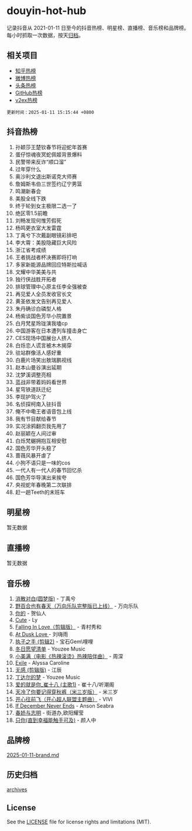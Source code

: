 # douyin-hot-hub

记录抖音从 2021-01-11 日至今的抖音热榜、明星榜、直播榜、音乐榜和品牌榜。每小时抓取一次数据，按天[归档](archives)。

## 相关项目

- [知乎热榜](https://github.com/lonnyzhang423/zhihu-hot-hub)
- [微博热榜](https://github.com/lonnyzhang423/weibo-hot-hub)
- [头条热榜](https://github.com/lonnyzhang423/toutiao-hot-hub)
- [GitHub热榜](https://github.com/lonnyzhang423/github-hot-hub)
- [v2ex热榜](https://github.com/lonnyzhang423/v2ex-hot-hub)


`更新时间：2025-01-11 15:15:44 +0800`

## 抖音热榜

1. 孙颖莎王楚钦春节将迎蛇年首赛
1. 蛋仔惊魂夜冥蛇佩姬背景爆料
1. 民警带来反诈“顺口溜”
1. 过年穿什么
1. 奥沙利文退出斯诺克大师赛
1. 詹姆斯韦伯三世签约辽宁男篮
1. 鸣潮新春会
1. 美股全线下跌
1. 终于轮到女主极限二选一了
1. 绝区零1.5前瞻
1. 刘畅发现何惟芳假死
1. 杨鸣更衣室大发雷霆
1. 丁禹兮下次戴副眼镜彩排吧
1. 李大霄：美股隐藏巨大风险
1. 浙江省考成绩
1. 王者挑战者杯决赛即将打响
1. 多家新能源品牌回应特斯拉喊话
1. 文耀中华美美与共
1. 独行侠战胜开拓者
1. 排球管理中心原主任李全强被查
1. 再见爱人全员发收官长文
1. 黄圣依发文告别再见爱人
1. 朱丹确诊白磷型人格
1. 杨紫谈国色芳华小院置景
1. 白月梵星玲珑演我嗑cp
1. 中国游客在日本遭列车撞击身亡
1. CES现场中国展台人挤人
1. 白烁恋人谎言被木木揭穿
1. 驻站群像活人感好重
1. 白鹿片场笑出敖瑞鹏视线
1. 赵本山曼谷演出延期
1. 沈梦溪调整亮相
1. 蓝战非带着妈妈看世界
1. 星穹铁道跃迁纪
1. 李现护驾火了
1. 名侦探柯南入驻抖音
1. 俺不中嘞王者语音包上线
1. 我有节目献给春节
1. 实况涂鸦翻页我先用了
1. 赵丽颖在人间过审
1. 白烁梵樾拥抱互相安慰
1. 国色芳华开头稳了
1. 蔷薇风暴开虐了
1. 小狗不语只是一味的cos
1. 一代人有一代人的春节回忆杀
1. 国色芳华导演出来挨夸
1. 央视蛇年春晚第二次联排
1. 赶一趟Teeth的末班车

## 明星榜

暂无数据

## 直播榜

暂无数据

## 音乐榜

1. [消散对白(圆梦版)](https://sf5-hl-cdn-tos.douyinstatic.com/obj/tos-cn-ve-2774/og4jB5I5IizzoZVAAAzWgBMAsMDWoArfwBOiFs) - 丁禹兮
1. [野百合也有春天（万向乐队完整版已上线）](https://sf3-cdn-tos.douyinstatic.com/obj/tos-cn-ve-2774/oMnUxhRAMiAGBqDtIPBQ7ACYQZFlJCftcgeDJE) - 万向乐队
1. [你的](https://sf5-hl-cdn-tos.douyinstatic.com/obj/tos-cn-ve-2774/oYuIeKf42jB7sEV6B2upMdpYAgfrQWj0FeRegh) - 贺仙人
1. [Cute](https://sf5-hl-cdn-tos.douyinstatic.com/obj/tos-cn-ve-2774/o4IbIzHWKAAB4wsS5qMBRiiAlEBGTpQRNfFvuo) - Ly
1. [Falling In Love（剪辑版）](https://sf5-hl-cdn-tos.douyinstatic.com/obj/tos-cn-ve-2774/o8ajpA8zzgBPahbBIO8AcKGBLJezFCRd1wfP9f) - 青村秀和
1. [ At Dusk  Love ](https://sf5-hl-cdn-tos.douyinstatic.com/obj/tos-cn-ve-2774/o8CrpCf5CaYgI4ZrtQgMQAFEfuGqNnRSDQAPBc) - 刘嗨雨
1. [执子之手 (剪辑2)](https://sf3-cdn-tos.douyinstatic.com/obj/tos-cn-ve-2774/oUoZLQjCc31XzqsBnBQUNgeKtYPBcgbFDwtfcu) - 宝石Gem\哩哩
1. [冬日愿望清单](https://sf5-hl-cdn-tos.douyinstatic.com/obj/tos-cn-ve-2774/oIIgUOeamCFCVAzxN6MFRLIBlLGpUqQxeeHrLE) - Youzee Music
1. [小美满（电影《热辣滚烫》热辣陪伴曲）](https://sf5-hl-cdn-tos.douyinstatic.com/obj/tos-cn-ve-2774/o0GAn2lSgfZIDUgtevCGDQYnFg4CwnrBaxbTZL) - 周深
1. [Exile](https://sf5-hl-cdn-tos.douyinstatic.com/obj/tos-cn-ve-2774/oYj4gAQTknKE3WW0Je8KGmQ7z1cA4FefwtbufD) - Alyssa Caroline
1. [无感 (剪辑版)](https://sf5-hl-cdn-tos.douyinstatic.com/obj/tos-cn-ve-2774/o0eIsUzJBDlQaQFC5OFlgbMEZC1TFYBftOBn6p) - 江辰
1. [丁达尔的梦](https://sf5-hl-cdn-tos.douyinstatic.com/obj/tos-cn-ve-2774/oMU3WirUZBVQkAC9ccG5P2IQirziZM2RTInUY) - Youzee Music
1. [爱的就是你_崔十八 (主歌1)](https://sf5-hl-cdn-tos.douyinstatic.com/obj/tos-cn-ve-2774/oI5BO5DhFZ6UTcNCnZaOCBLtZ7WIMQGfgnXf5E) - 崔十八/听潮阁
1. [天冷了你要记得穿秋裤（米三岁版）](https://sf5-hl-cdn-tos.douyinstatic.com/obj/tos-cn-ve-2774/oQlIwVIDWiZ6BQilAorS7MA0AgCkQDvcZAdm1) - 米三岁
1. [开心往前飞（开心超人联盟主题曲）](https://sf5-hl-cdn-tos.douyinstatic.com/obj/tos-cn-ve-2774/9d8fb7c82cf1421fb93a9fe925275e0a) - VIVI
1. [If December Never Ends](https://sf5-hl-cdn-tos.douyinstatic.com/obj/tos-cn-ve-2774/oY1IQMoTgCFIBg8RZifyqlBBt1UFgitTYmxeOS) - Anson Seabra
1. [春娇与志明](https://sf5-hl-cdn-tos.douyinstatic.com/obj/tos-cn-ve-2774/e530d8fceb7044b39707d7f9ff54add1) - 街道办,欧阳耀莹
1. [只你(直到幸福能触手可及)](https://sf3-cdn-tos.douyinstatic.com/obj/tos-cn-ve-2774/o0lBkRDzFTeaVSUz3ZZSCBVtZ5DIMQGfgmEAuE) - 颜人中

## 品牌榜

[2025-01-11-brand.md](archives/2025-01-11-brand.md)

## 历史归档

[archives](archives)

## License

See the [LICENSE](LICENSE) file for license rights and limitations (MIT).
